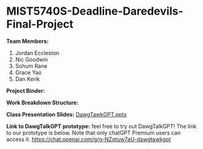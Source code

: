 # MIST5740S-Deadline-Daredevils-Final-Project

**Team Members:**
1. Jordan Eccleston
2. Nic Goodwin
3. Sohum Rane
4. Grace Yao
5. Dan Kerik

**Project Binder:** 

**Work Breakdown Structure:** 

**Class Presentation Slides:**
[DawgTawkGPT.pptx](https://github.com/graceyao2/MIST5740S-Deadline-Daredevils-Final-Project/files/15190772/DawgTawkGPT.pptx)

**Link to DawgTalkGPT prototype:**
feel free to try out DawgTalkGPT! The link to our prototype is below. Note that only chatGPT Premium users can access it. 
https://chat.openai.com/g/g-NZqtuw7aU-dawgtawkgpt 


